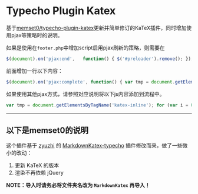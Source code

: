 # Typecho Plugin Katex
基于[memset0/typecho-plugin-katex](https://github.com/memset0/typecho-plugin-katex)更新并简单修订的KaTeX插件，同时增加使用pjax等策略时的说明。

如果是使用在`footer.php`中增加script启用pjax刷新的策略，则需要在

```js
$(document).on('pjax:end',   function() { $('#preloader').remove(); });//Pjax结束
```

前面增加一行以下内容：

```js
$(document).on('pjax:complete', function() { var tmp = document.getElementsByTagName('katex-inline'); for (var i = 0; i < tmp.length; i++) { var t = tmp[i].innerHTML, e; console.log(katex.render(tmp[i].innerText, tmp[i], {displayMode: false, throwOnError: false})); } tmp = document.getElementsByTagName('katex'); for (var i = 0; i < tmp.length; i++) { var t = tmp[i].innerHTML, e; console.log(katex.render(tmp[i].innerText, tmp[i], {displayMode: true, throwOnError: false})); } });
```

如果使用其他pjax方式，请参照对应说明将以下js内容添加到流程中。

```js
var tmp = document.getElementsByTagName('katex-inline'); for (var i = 0; i < tmp.length; i++) { var t = tmp[i].innerHTML, e; console.log(katex.render(tmp[i].innerText, tmp[i], {displayMode: false, throwOnError: false})); } tmp = document.getElementsByTagName('katex'); for (var i = 0; i < tmp.length; i++) { var t = tmp[i].innerHTML, e; console.log(katex.render(tmp[i].innerText, tmp[i], {displayMode: true, throwOnError: false})); }
```

---
## 以下是memset0的说明
这个插件基于 [zyuzhi](https://github.com/zyuzhi) 的 [MarkdownKatex-typecho](https://github.com/zyuzhi/MarkdownKatex-typecho) 插件修改而来，做了一些微小的改动：

1. 更新 KaTeX 的版本
2. 渲染不再依赖 jQuery

**NOTE：导入时请务必将文件夹名改为 `MarkdownKatex` 再导入！**
